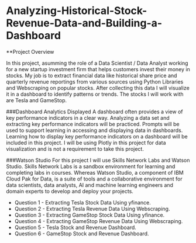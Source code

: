 # Analyzing-Historical-Stock-Revenue-Data-and-Building-a-Dashboard

 **Project Overview
 
In this project, asumming the role of a Data Scientist / Data Analyst working for a new startup investment firm that helps customers invest their money in stocks. My job is to extract financial data like historical share price and quarterly revenue reportings from various sources using Python Libraries and Webscraping on popular stocks. After collecting this data I will visualize it in a dashboard to identify patterns or trends. The stocks I will work with are Tesla and GameStop.

###Dashboard Analytics Displayed
A dashboard often provides a view of key performance indicators in a clear way. Analyzing a data set and extracting key performance indicators will be practiced. Prompts will be used to support learning in accessing and displaying data in dashboards. Learning how to display key performance indicators on a dashboard will be included in this project. I will be using Plotly in this project for data visualization and is not a requirement to take this project.

###Watson Studio
For this project I will use Skills Network Labs and Watson Studio. Skills Network Labs is a sandbox environment for learning and completing labs in courses. Whereas Watson Studio, a component of IBM Cloud Pak for Data, is a suite of tools and a collaborative environment for data scientists, data analysts, AI and machine learning engineers and domain experts to develop and deploy your projects.



* Question 1 - Extracting Tesla Stock Data Using yfinance.
* Question 2 - Extracting Tesla Revenue Data Using Webscraping.
* Question 3 - Extracting GameStop Stock Data Using yfinance.
* Question 4 - Extracting GameStop Revenue Data Using Webscraping.
* Question 5 - Tesla Stock and Revenue Dashboard.
* Question 6 - GameStop Stock and Revenue Dashboard.
